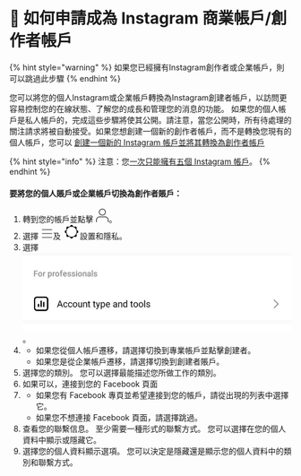 # 🙋 如何申請成為 Instagram 商業帳戶/創作者帳戶

{% hint style="warning" %}
如果您已經擁有Instagram創作者或企業帳戶，則可以跳過此步驟
{% endhint %}

您可以將您的個人Instagram或企業帳戶轉換為Instagram創建者帳戶，以訪問更容易控制您的在線狀態、了解您的成長和管理您的消息的功能。 如果您的個人帳戶是私人帳戶的，完成這些步驟將使其公開。請注意，當您公開時，所有待處理的關注請求將被自動接受。如果您想創建一個新的創作者帳戶，而不是轉換您現有的個人帳戶，您可以 [創建一個新的 Instagram 帳戶並將其轉換為創作者帳戶](https://www.facebook.com/help/instagram/155940534568753?helpref=faq\_content)

{% hint style="info" %}
注意：您[一次只能擁有五個 Instagram 帳戶](https://help.instagram.com/1682672155283228?helpref=faq\_content)。
{% endhint %}

#### 要將您的個人賬戶或企業帳戶切換為創作者賬戶：

1. 轉到您的帳戶並點擊 ![](<../../.gitbook/assets/static.xx.fbcdn (2).png>)。
2. 選擇 ![](../../.gitbook/assets/static.xx.fbcdn.png)及 ![](<../../.gitbook/assets/static.xx.fbcdn (1).png>)設置和隱私。
3. 選擇 ![](../../.gitbook/assets/signal-2023-04-12-122341.jpeg)。
4.
   * 如果您從個人帳戶遷移，請選擇切換到專業帳戶並點擊創建者。
   * 如果您是從企業帳戶遷移，請選擇切換到創建者賬戶。
5. 選擇您的類別。 您可以選擇最能描述您所做工作的類別。
6. 如果可以，連接到您的 Facebook 頁面
7.
   * 如果您有 Facebook 專頁並希望連接到您的帳戶，請從出現的列表中選擇它。
   * 如果您不想連接 Facebook 頁面，請選擇跳過。
8. 查看您的聯繫信息。 至少需要一種形式的聯繫方式。 您可以選擇在您的個人資料中顯示或隱藏它。
9. 選擇您的個人資料顯示選項。 您可以決定是隱藏還是顯示您的個人資料中的類別和聯繫方式。
